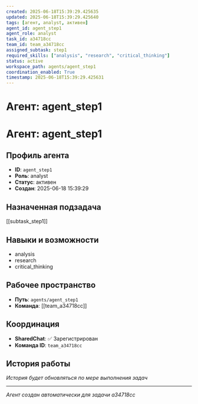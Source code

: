 ```yaml
---
created: 2025-06-18T15:39:29.425635
updated: 2025-06-18T15:39:29.425640
tags: [агент, analyst, активен]
agent_id: agent_step1
agent_role: analyst
task_id: a34718cc
team_id: team_a34718cc
assigned_subtask: step1
required_skills: ["analysis", "research", "critical_thinking"]
status: active
workspace_path: agents/agent_step1
coordination_enabled: True
timestamp: 2025-06-18T15:39:29.425631
---
```


# Агент: agent_step1

# Агент: agent_step1

## Профиль агента

- **ID**: `agent_step1`
- **Роль**: analyst
- **Статус**: активен
- **Создан**: 2025-06-18 15:39:29

## Назначенная подзадача

[[subtask_step1]]

## Навыки и возможности

- analysis
- research
- critical_thinking

## Рабочее пространство

- **Путь**: `agents/agent_step1`
- **Команда**: [[team_a34718cc]]

## Координация

- **SharedChat**: ✅ Зарегистрирован
- **Команда ID**: `team_a34718cc`

## История работы

*История будет обновляться по мере выполнения задач*

---
*Агент создан автоматически для задачи a34718cc*
